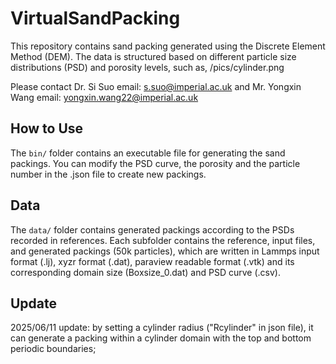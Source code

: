 # VirtualSandPacking
This repository contains sand packing generated using the Discrete Element Method (DEM). The data is structured based on different particle size distributions (PSD) and porosity levels, such as, /pics/cylinder.png

Please contact Dr. Si Suo email: s.suo@imperial.ac.uk and Mr. Yongxin Wang email: yongxin.wang22@imperial.ac.uk

## How to Use
The `bin/` folder contains an executable file for generating the sand packings. You can modify the PSD curve, the porosity and the particle number in the .json file to create new packings.

## Data
The `data/` folder contains generated packings according to the PSDs recorded in references. Each subfolder contains the reference, input files, and generated packings (50k particles), which are written in Lammps input format (.lj), xyzr format (.dat), paraview readable format (.vtk) and its corresponding domain size (Boxsize_0.dat) and PSD curve (.csv).

## Update
2025/06/11 update: by setting a cylinder radius ("Rcylinder" in json file), it can generate a packing within a cylinder domain with the top and bottom periodic boundaries;   


